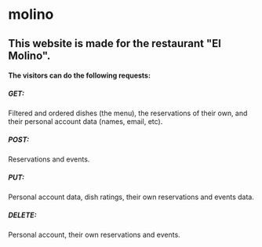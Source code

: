 # molino
<title>"El Molino" website</title>
<h2>This website is made for the restaurant "El Molino".</h2>
<h4>The visitors can do the following requests:</h4>
<h5>GET:</h5>
<p>Filtered and ordered dishes (the menu), the reservations of their own, and their personal account data (names, email, etc).</p>
<h5>POST:</h5>
<p>Reservations and events.</p>
<h5>PUT:</h5>
<p>Personal account data, dish ratings, their own reservations and events data.</p>
<h5>DELETE:</h5>
<p>Personal account, their own reservations and events.</p>
